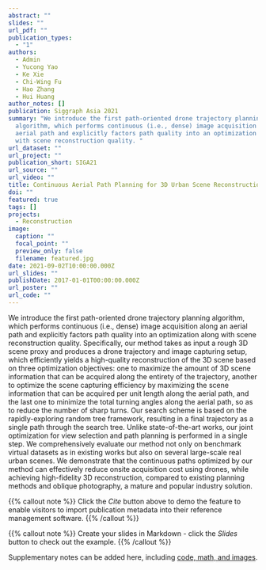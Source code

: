 ```yaml
---
abstract: ""
slides: ""
url_pdf: ""
publication_types:
  - "1"
authors:
  - Admin
  - Yucong Yao
  - Ke Xie
  - Chi-Wing Fu
  - Hao Zhang
  - Hui Huang
author_notes: []
publication: Siggraph Asia 2021
summary: "We introduce the first path-oriented drone trajectory planning
  algorithm, which performs continuous (i.e., dense) image acquisition along an
  aerial path and explicitly factors path quality into an optimization along
  with scene reconstruction quality. "
url_dataset: ""
url_project: ""
publication_short: SIGA21
url_source: ""
url_video: ""
title: Continuous Aerial Path Planning for 3D Urban Scene Reconstruction
doi: ""
featured: true
tags: []
projects:
  - Reconstruction
image:
  caption: ""
  focal_point: ""
  preview_only: false
  filename: featured.jpg
date: 2021-09-02T10:00:00.000Z
url_slides: ""
publishDate: 2017-01-01T00:00:00.000Z
url_poster: ""
url_code: ""
---
```

We introduce the first path-oriented drone trajectory planning algorithm, which performs continuous (i.e., dense) image acquisition along an aerial path and explicitly factors path quality into an optimization along with scene reconstruction quality. Specifically, our method takes as input a rough 3D scene proxy and produces a drone trajectory and image capturing setup, which efficiently yields a high-quality reconstruction of the 3D scene based on three optimization objectives: one to maximize the amount of 3D scene information that can be acquired along the entirety of the trajectory, another to optimize the scene capturing efficiency by maximizing the scene information that can be acquired per unit length along the aerial path, and the last one to minimize the total turning angles along the aerial path, so as to reduce the number of sharp turns. Our search scheme is based on the rapidly-exploring random tree framework, resulting in a final trajectory as a single path through the search tree. Unlike state-of-the-art works, our joint optimization for view selection and path planning is performed in a single step. We comprehensively evaluate our method not only on benchmark virtual datasets as in existing works but also on several large-scale real urban scenes. We demonstrate that the continuous paths optimized by our method can effectively reduce onsite acquisition cost using drones, while achieving high-fidelity 3D reconstruction, compared to existing planning methods and oblique photography, a mature and popular industry solution.



{{% callout note %}}
Click the *Cite* button above to demo the feature to enable visitors to import publication metadata into their reference management software.
{{% /callout %}}

{{% callout note %}}
Create your slides in Markdown - click the *Slides* button to check out the example.
{{% /callout %}}

Supplementary notes can be added here, including [code, math, and images](https://wowchemy.com/docs/writing-markdown-latex/).